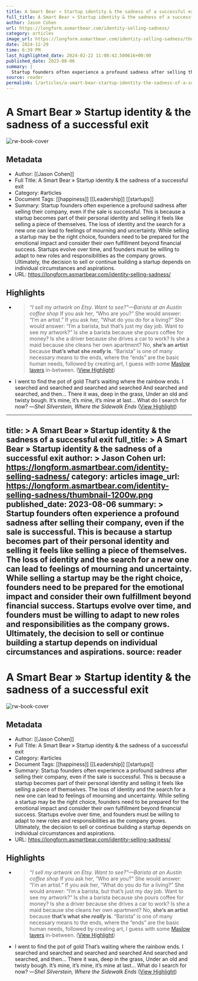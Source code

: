 ```yaml
---
title: A Smart Bear » Startup identity & the sadness of a successful exit
full_title: A Smart Bear » Startup identity & the sadness of a successful exit
author: Jason Cohen
url: https://longform.asmartbear.com/identity-selling-sadness/
category: articles
image_url: https://longform.asmartbear.com/identity-selling-sadness/thumbnail-1200w.png
date: 2024-12-29
time: 6:39 PM
last_highlighted_date: 2024-02-22 11:08:42.500616+00:00
published_date: 2023-08-06
summary: |
  Startup founders often experience a profound sadness after selling their company, even if the sale is successful. This is because a startup becomes part of their personal identity and selling it feels like selling a piece of themselves. The loss of identity and the search for a new one can lead to feelings of mourning and uncertainty. While selling a startup may be the right choice, founders need to be prepared for the emotional impact and consider their own fulfillment beyond financial success. Startups evolve over time, and founders must be willing to adapt to new roles and responsibilities as the company grows. Ultimately, the decision to sell or continue building a startup depends on individual circumstances and aspirations.
source: reader
permalink: l/articles/a-smart-bear-startup-identity-the-sadness-of-a-successful-exit
---
```

# A Smart Bear » Startup identity & the sadness of a successful exit

![rw-book-cover](https://longform.asmartbear.com/identity-selling-sadness/thumbnail-1200w.png)

## Metadata
- Author: [[Jason Cohen]]
- Full Title: A Smart Bear » Startup identity & the sadness of a successful exit
- Category: #articles
- Document Tags: [[happiness]] [[Leadership]] [[startups]] 
- Summary: Startup founders often experience a profound sadness after selling their company, even if the sale is successful. This is because a startup becomes part of their personal identity and selling it feels like selling a piece of themselves. The loss of identity and the search for a new one can lead to feelings of mourning and uncertainty. While selling a startup may be the right choice, founders need to be prepared for the emotional impact and consider their own fulfillment beyond financial success. Startups evolve over time, and founders must be willing to adapt to new roles and responsibilities as the company grows. Ultimately, the decision to sell or continue building a startup depends on individual circumstances and aspirations.
- URL: https://longform.asmartbear.com/identity-selling-sadness/

## Highlights
- > *“I sell my artwork on Etsy. Want to see?"—Barista at an Austin coffee shop*
  If you ask her, “Who are you?” She would answer: “I’m an artist.”
  If you ask her, “What do you do for a living?” She would answer: “I’m a barista, but that’s just my day job. Want to see my artwork?”
  Is she a barista because she pours coffee for money? Is she a driver because she drives a car to work? Is she a maid because she cleans her own apartment?
  No, **she’s an artist** because **that’s what she *really* is**. “Barista” is one of many necessary means to the ends, where the “ends” are the basic human needs, followed by creating art, I guess with some [Maslow layers](https://longform.asmartbear.com/needs-stack/) in-between. ([View Highlight](https://read.readwise.io/read/01hq87w6dvjg4r3npb8nftgc8g))
- I went to find the pot of gold 
  That’s waiting where the rainbow ends. 
  I searched and searched and searched and searched 
  And searched and searched, and then… 
  There it was, deep in the grass, 
  Under an old and twisty bough. 
  It’s mine, it’s mine, it’s mine at last… 
  What do I search for now? 
  —*Shel Silverstein, *Where the Sidewalk Ends** ([View Highlight](https://read.readwise.io/read/01hq881pqf2tq2j3pczfddx5xp))


---
title: >
  A Smart Bear » Startup identity & the sadness of a successful exit
full_title: >
  A Smart Bear » Startup identity & the sadness of a successful exit
author: >
  Jason Cohen
url: https://longform.asmartbear.com/identity-selling-sadness/
category: articles
image_url: https://longform.asmartbear.com/identity-selling-sadness/thumbnail-1200w.png
published_date: 2023-08-06
summary: >
  Startup founders often experience a profound sadness after selling their company, even if the sale is successful. This is because a startup becomes part of their personal identity and selling it feels like selling a piece of themselves. The loss of identity and the search for a new one can lead to feelings of mourning and uncertainty. While selling a startup may be the right choice, founders need to be prepared for the emotional impact and consider their own fulfillment beyond financial success. Startups evolve over time, and founders must be willing to adapt to new roles and responsibilities as the company grows. Ultimately, the decision to sell or continue building a startup depends on individual circumstances and aspirations.
source: reader
---
# A Smart Bear » Startup identity & the sadness of a successful exit

![rw-book-cover](https://longform.asmartbear.com/identity-selling-sadness/thumbnail-1200w.png)

## Metadata
- Author: [[Jason Cohen]]
- Full Title: A Smart Bear » Startup identity & the sadness of a successful exit
- Category: #articles
- Document Tags: [[happiness]] [[Leadership]] [[startups]] 
- Summary: Startup founders often experience a profound sadness after selling their company, even if the sale is successful. This is because a startup becomes part of their personal identity and selling it feels like selling a piece of themselves. The loss of identity and the search for a new one can lead to feelings of mourning and uncertainty. While selling a startup may be the right choice, founders need to be prepared for the emotional impact and consider their own fulfillment beyond financial success. Startups evolve over time, and founders must be willing to adapt to new roles and responsibilities as the company grows. Ultimately, the decision to sell or continue building a startup depends on individual circumstances and aspirations.
- URL: https://longform.asmartbear.com/identity-selling-sadness/

## Highlights
- > *“I sell my artwork on Etsy. Want to see?"—Barista at an Austin coffee shop*
  If you ask her, “Who are you?” She would answer: “I’m an artist.”
  If you ask her, “What do you do for a living?” She would answer: “I’m a barista, but that’s just my day job. Want to see my artwork?”
  Is she a barista because she pours coffee for money? Is she a driver because she drives a car to work? Is she a maid because she cleans her own apartment?
  No, **she’s an artist** because **that’s what she *really* is**. “Barista” is one of many necessary means to the ends, where the “ends” are the basic human needs, followed by creating art, I guess with some [Maslow layers](https://longform.asmartbear.com/needs-stack/) in-between. ([View Highlight](https://read.readwise.io/read/01hq87w6dvjg4r3npb8nftgc8g))
- I went to find the pot of gold 
  That’s waiting where the rainbow ends. 
  I searched and searched and searched and searched 
  And searched and searched, and then… 
  There it was, deep in the grass, 
  Under an old and twisty bough. 
  It’s mine, it’s mine, it’s mine at last… 
  What do I search for now? 
  —*Shel Silverstein, *Where the Sidewalk Ends** ([View Highlight](https://read.readwise.io/read/01hq881pqf2tq2j3pczfddx5xp))


